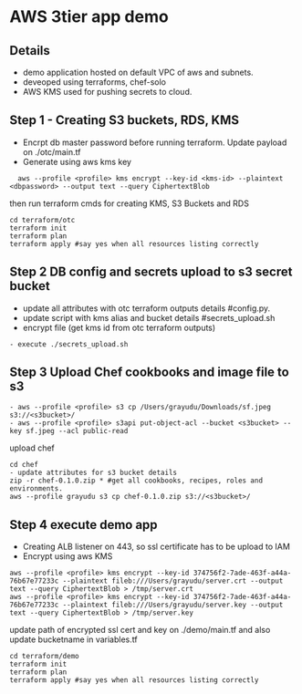 # AWS 3tier app demo


## Details

* demo application hosted on default VPC of aws and subnets.
* deveoped using terraforms, chef-solo
* AWS KMS used for pushing secrets to cloud.

## Step 1 - Creating S3 buckets, RDS, KMS
- Encrpt db master password before running terraform. Update payload on ./otc/main.tf
- Generate using aws kms key
```
  aws --profile <profile> kms encrypt --key-id <kms-id> --plaintext <dbpassword> --output text --query CiphertextBlob
```
then run terraform cmds for creating KMS, S3 Buckets and RDS
```hcl
cd terraform/otc
terraform init
terraform plan
terraform apply #say yes when all resources listing correctly
```
## Step 2 DB config and secrets upload to s3 secret bucket
- update all attributes with otc terraform outputs details #config.py.
- update script with kms alias and bucket details #secrets_upload.sh
- encrypt file (get kms id from otc terraform outputs)
```
- execute ./secrets_upload.sh
```

## Step 3 Upload Chef cookbooks and image file to s3
```
- aws --profile <profile> s3 cp /Users/grayudu/Downloads/sf.jpeg s3://<s3bucket>/
- aws --profile <profile> s3api put-object-acl --bucket <s3bucket> --key sf.jpeg --acl public-read
```
upload chef
```
cd chef
- update attributes for s3 bucket details
zip -r chef-0.1.0.zip * #get all cookbooks, recipes, roles and environments.
aws --profile grayudu s3 cp chef-0.1.0.zip s3://<s3bucket>/
```
## Step 4 execute demo app
- Creating ALB listener on 443, so ssl certificate has to be upload to IAM
- Encrypt using aws KMS
```
aws --profile <profile> kms encrypt --key-id 374756f2-7ade-463f-a44a-76b67e77233c --plaintext fileb:///Users/grayudu/server.crt --output text --query CiphertextBlob > /tmp/server.crt
aws --profile <profile> kms encrypt --key-id 374756f2-7ade-463f-a44a-76b67e77233c --plaintext fileb:///Users/grayudu/server.key --output text --query CiphertextBlob > /tmp/server.key

```
update path of encrypted ssl cert and key on ./demo/main.tf and also update bucketname in variables.tf

```hcl
cd terraform/demo
terraform init
terraform plan
terraform apply #say yes when all resources listing correctly
```
